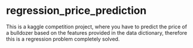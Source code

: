 # regression_price_prediction

This is a kaggle competition project, where you have to predict the price of a bulldozer based on the features provided in the data dictionary, therefore this is a regression problem completely solved.
